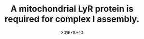 ---
link: https://doi.org/10.1104/pp.19.00822
journal: Plant Physiology
title: "A mitochondrial LyR protein is required for complex I assembly."
date: 2019-10-10
authors: Ivanova, A., Gill-Hille, M., Huang, S., Branca, R.M., Kmiec, B., Teixeira, P.F., Lehtiö, J., Whelan, J., Murcha, M.W.
---